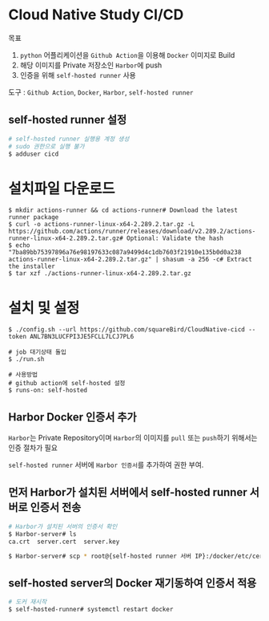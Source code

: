 <H1>Cloud Native Study CI/CD</H1>

목표 
1. `python` 어플리케이션을 `Github Action`을 이용해 `Docker` 이미지로 Build
2. 해당 이미지를 Private 저장소인 `Harbor`에 push
3. 인증을 위해 `self-hosted runner` 사용

도구 : `Github Action`, `Docker`, `Harbor`, `self-hosted runner`

<h2>self-hosted runner 설정</h2>

```bash
# self-hosted runner 실행용 계정 생성
# sudo 권한으로 실행 불가
$ adduser cicd
```

# 설치파일 다운로드

```
$ mkdir actions-runner && cd actions-runner# Download the latest runner package
$ curl -o actions-runner-linux-x64-2.289.2.tar.gz -L https://github.com/actions/runner/releases/download/v2.289.2/actions-runner-linux-x64-2.289.2.tar.gz# Optional: Validate the hash
$ echo "7ba89bb75397896a76e98197633c087a9499d4c1db7603f21910e135b0d0a238  actions-runner-linux-x64-2.289.2.tar.gz" | shasum -a 256 -c# Extract the installer
$ tar xzf ./actions-runner-linux-x64-2.289.2.tar.gz
```

# 설치 및 설정

```
$ ./config.sh --url https://github.com/squareBird/CloudNative-cicd --token ANL7BN3LUCFPI3JE5FCLL7LCJ7PL6

# job 대기상태 돌입
$ ./run.sh

# 사용방법
# github action에 self-hosted 설정
$ runs-on: self-hosted
```

## Harbor Docker 인증서 추가
`Harbor`는 Private Repository이며 `Harbor`의 이미지를 `pull` 또는 `push`하기 위해서는 인증 절차가 필요

`self-hosted runner` 서버에 `Harbor 인증서`를 추가하여 권한 부여.


## 먼저 Harbor가 설치된 서버에서 self-hosted runner 서버로 인증서 전송

```bash
# Harbor가 설치된 서버의 인증서 확인
$ Harbor-server# ls
ca.crt  server.cert  server.key

$ Harbor-server# scp * root@{self-hosted runner 서버 IP}:/docker/etc/certs.d/{Harbor 서버 IP}/ 
```


## self-hosted server의 Docker 재기동하여 인증서 적용

```bash
# 도커 재시작
$ self-hosted-runner# systemctl restart docker
```
